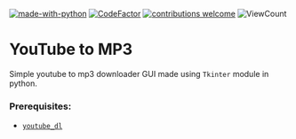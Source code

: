 [![made-with-python](https://img.shields.io/static/v1?label=Made%20with&message=Python&logo=python&labelColor=FFD745&color=3475A7)](https://www.python.org/)
[![CodeFactor](https://www.codefactor.io/repository/github/sourhub226/youtube-to-mp3/badge)](https://www.codefactor.io/repository/github/sourhub226/youtube-to-mp3)
[![contributions welcome](https://img.shields.io/badge/contributions-welcome-brightgreen.svg?style=flat)](https://github.com/sourhub226/youtube-to-mp3/issues)
![ViewCount](https://views.whatilearened.today/views/github/sourhub226/youtube-to-mp3.svg)

# YouTube to MP3
Simple youtube to mp3 downloader GUI made using `Tkinter` module in python.

### Prerequisites:
* [`youtube_dl`](https://pypi.org/project/youtube_dl/)
